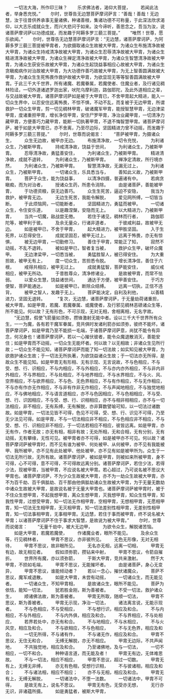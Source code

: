 <!-- { "loadSidebar": true } -->
　　一切法大海，所作印三昧？
　　乐求佛法者，渴仰大菩提，
　　若闻此法者，举身悉充悦。”
　　尔时，世尊告无边慧菩萨摩诃萨言：“善哉！善哉！无边慧，汝于往昔供养承事无量诸佛，种诸善根，集诸功德不可称量，于此深法欣求渴仰，以大志乐成就众生，而兴大悲问于如来。汝今谛听，善思念之，吾当为汝，说诸菩萨摩诃萨以功德成就，而发趣于阿耨多罗三藐三菩提。”
　　“唯然！世尊，愿乐欲闻。”
　　尔时，世尊告无边慧菩萨摩诃萨言：“无边慧，诸菩萨摩诃萨，为阿耨多罗三藐三菩提被甲胄者，为欲摄取诸众生故被大甲胄，为诸众生布施清净故被大甲胄，为诸众生持戒清净故被大甲胄，为诸众生忍辱清净故被大甲胄，为诸众生精进清净故被大甲胄，为诸众生禅定清净故被大甲胄，为诸众生智慧清净故被大甲胄，为诸众生获安乐故被大甲胄，为诸众生起饶益事相应心故被大甲胄，为诸众生贪瞋痴病作对治故被大甲胄，为大功德作善巧故被大甲胄，为无上智善圆满故被大甲胄，为诸众生生死怖畏作救护故被大甲胄，为欲显现无等等智善圆满故被大甲胄。于此三千大千世界，所有诸魔、若魔眷属，若魔使者、住魔业者，及行诸见稠林险迳，一切外道诸遮罗迦出家，吠陀乌摩利迦，路伽耶陀，及此外道相应之辈，与交战故被大甲胄。诸菩萨摩诃萨如是被于大甲胄已，不舍甲胄起大精进，能入一切众生界中，以忍安住远离怖畏，不惊不惧，不动不乱，而复被于无边甲胄，所谓救护一切众生甲胄，剪一切见稠林甲胄，破诸魔军甲胄，能授智慧甲胄，无边津梁甲胄，度诸重担甲胄，增长净信甲胄，安住尸罗甲胄，净治业藏甲胄，一切清净力藏甲胄，方便善巧力藏甲胄，能断一切执著甲胄，不退不悔智慧甲胄。诸菩萨摩诃萨，被于如是大甲胄已，亦不舍离，乃至尽边际，坚固精进力曾不动摇，而发趣于阿耨多罗三藐三菩提。”
　　尔时，世尊而说偈言：
　　“菩萨被甲胄，为摄诸众生，
　　众生无边故，被甲亦无边。
　　布施清净故，一切令充悦，
　　为利诸众生，乃被斯甲胄。
　　持戒清净故，饶益于世间，
　　为利诸众生，乃被斯甲胄。
　　忍辱清净故，勇猛善安住，
　　为利诸众生，乃被斯甲胄。
　　精进清净故，成就不退转，
　　为利诸众生，乃被斯甲胄。
　　禅净定清故，所行境亦然，
　　为利诸众生，乃被斯甲胄。
　　智慧清净故，无漏无过上，
　　为利诸众生，乃被斯甲胄。
　　一切诸众生，乐具悉当与，
　　善知此义故，乃被斯甲胄。
　　菩萨于众生，能为饶益事，
　　以清净四摄，普遍诸有中。
　　若病贪瞋痴，而为对治者，
　　授诸众生药，所患令消除。
　　由是诸菩萨，善能被甲胄，
　　于功德资粮，获无边善巧。
　　众生生死苦，逼迫不安隐，
　　我当为救护，被甲胄无边。
　　无边生死苦，我能令解脱，
　　爱见网所缚，一切皆当断。
　　于此烦恼网，一切能断者，
　　坚固精进力，勇猛而被甲。
　　一切诸众生，令住安乐道，
　　以是趣涅槃，安隐而无上。
　　以大精进力，乃被斯甲胄，
　　当共一切魔，敌战尝无倦。
　　若住于诸见，稠林而行者，
　　路伽耶陀等，被甲利于彼。
　　及余无量众，行诸非道者，
　　于彼咸利益，故被甲无边。
　　如是被甲已，不舍于甲胄，
　　起大精进力，被甲胜坚固。
　　入于生死界，以忍得安住，
　　成就坚固忍，被甲无过上。
　　远离于怖畏，亦无有惊惧，
　　被无边甲胄，一切勤修习。
　　善住于甲胄，常能正了知，
　　寂然不动摇，不乱不退转。
　　被如是甲已，智者复当被，
　　救护众生甲，破坏众魔甲。
　　无边津梁甲，一切悉当被，
　　勇猛胜智人，被已得安住。
　　为大重担故，被甲无有上，
　　度一切众生，苦担悉令脱。
　　增长清净信，善住于六根，
　　戒得共相应，被甲无过上。
　　成就勇猛智，菩萨能安住，
　　威仪戒相应，被甲无所动。
　　于昔胜尊众，清净修诸业，
　　是故被甲胄，而常不怯弱。
　　以爱众生慧，饶益诸世间，
　　通达于方便，被甲善安住。
　　于巧方便智，菩萨能通达，
　　如是被甲已，断除众结缚。
　　远离一切执，正信不违背，
　　被甲之智人，发趣于无上。
　　菩萨能决定，自利及利他，
　　以善精进力，坚固无退转。　
　　“复次，无边慧，诸菩萨摩诃萨，于无量劫荷诸重担，被大甲胄。如是甲胄，若魔、若魔眷属、或魔使者，及行邪见稠林恶碛诸众生等，所不能见。何以故？无有形色，不可示现，无对无相，舍相离相，无名字故。
　　“无边慧，假使飞箭量如须弥，攒锋激射无能中者。设以三千大千世界所有众生，一一为魔，各有若干魔军眷属，竞共俱时发诸利箭亦如须弥，彼终不能坏。诸菩萨摩诃萨，如是甲胄乃至不能损一毛端，于诸菩萨摩诃萨意，尚犹不能令有异念，何况身也！诸菩萨摩诃萨，若以一心摧伏彼者，能令众魔退散消灭，善能安住；如是甲胄而不动摇，一切众生无能坏者。何以故？以无相故；非诸众生见所行故；一切众生不能见知，诸菩萨摩诃萨而能了知一切法故；如实知见被大甲胄，为欲救护诸众生故；于一切法无所执著，为欲饶益诸众生故；于一切法亦无所得，是故众生不能见知。如是甲胄无有形相、无有示现、无言说故，不与色相应，不与受、想、行、识相应，不与内相应，不与外相应，不与亦内亦外相应，不与非内非外相应，不与界相应，不与处相应，不与地界相应，不与水界相应，不与火、风、空界相应，不与欲界相应，不与色、无色界相应，不与有作相应，不与无作相应，不与亦有作亦无作相应，不与非有作非无作相应，不与声闻地相应，不与独觉地相应，不与佛地相应，不与语言道相应，亦不与色因相应，不与色相相应，不与受、想、行、识因相应，不与受、想、行、识相相应，亦不与相非相相应，亦不与一切法相应，非不相应，无有系缚，无有解脱，亦非算数譬喻可知，以一切法过诸数故。如是甲胄，一切法见皆不可得，色见不可得，受、想、行、识见不可得，乃至无少法见可得。如是甲胄，不与一切法相应非不相应，不与色相应非不相应，不与受、想、行、识相应非不相应，于一切法若相应不相应，彼皆远离。如是甲胄，亦无有作，作者无故；亦无有相，相非有故；无处所相，无和合相，无有分别，无有动摇，无有攀缘，无性可见。被甲胄者亦不可得，如是被甲亦不可见。何以故？诸菩萨摩诃萨被甲胄时，而不见有谁为被甲、何处被甲、从何被甲，亦不见有我能被甲、我所被甲，亦不见有此处被甲、他处被甲，亦不见有如是被甲所为。众生于一切法无所行故，无所有故。诸菩萨摩诃萨，被如是甲胄，则被如来所被甲胄，身不可得，心不可得，意不可得，不可得故远离分别。诸菩萨摩诃萨，若住少法，若得少法，现被甲胄，当被甲胄，不应说名被大甲胄。若心超过，乃可说名被不思议大甲胄也。诸菩萨摩诃萨，不为少众生故被大甲胄，亦不为一劫众生故被大甲胄，亦不为百千劫、百千俱胝劫、百千那由他俱胝劫诸众生故被大甲胄，为于无量无数劫中诸众生故被大甲胄，是故说名被于无量大甲胄也。诸菩萨摩诃萨被甲胄时，被于不住众生想甲胄，不起我想甲胄，离众生想甲胄，灭我想甲胄，知众生性甲胄，知我性甲胄，过想受甲胄，知一切法无作相甲胄，空相甲胄，无想相甲胄，无愿相甲胄，知一切法无生相甲胄，无灭相甲胄，知一切法差别性相甲胄，无差别性相甲胄，知一切法事相甲胄，无事相甲胄。无边慧，若住于事而被甲胄，终不说名被大甲胄；以诸菩萨摩诃萨不住于事求大智慧，是故说为被大甲胄。”
　　尔时，世尊而说偈言：
　　“无量千劫中，被大无边甲，
　　为欲令众生，解脱诸苦恼。
　　如是大甲胄，若魔若魔使，
　　作诸魔业者，眼所不能见。
　　及余众生等，行见稠林者，
　　甲胄不思议，亦非彼所见。
　　无色无形像，无对无相待，
　　甲胄不思议，故非眼所见。
　　无名亦无相，远离一切相，
　　甲胄无有边，故无相见者。
　　假如须弥箭，攒钻来中射，
　　甲胄不思议，令箭自摧折。
　　世界所有魔，亦以须弥箭，
　　于斯大甲胄，竞共来激射。
　　然于大甲胄，不损如毛端，
　　甲胄不思议，无能摧坏者。
　　由是诸菩萨，身心无变异，
　　甲胄不思议，谁能倾动者？
　　若以一念心，摧伏诸魔众，
　　菩萨不思议，魔军咸退散。
　　如是大甲胄，未尝有动摇，
　　一切诸众生，而无能见者。
　　一切诸众生，不知甲胄相，
　　是故诸众生，眼所不能见。
　　菩萨为依怙，能知一切法，
　　犹若胜金刚，斯为善被者。
　　不受一切法，救护诸众生，
　　顺诸佛法故，斯为善被者。
　　甲胄无所取，随顺一切法，
　　甲胄不思议，斯为善被者。
　　甲胄无示现，净治一切法，
　　诸法离言说，无能示现者。
　　不与色相应，不与受相应，
　　不与想行识，相应及和合。
　　不与内相应，不与外相应，
　　不与内外俱，相应及和合。
　　不与界相应，不与处相应，
　　若界若处中，亦无有和合。
　　不与地相应，不与水相应，
　　不与火风空，相应及和合。
　　不与欲相应，不与色相应，
　　不与无色界，相应及和合。
　　一切无所得，不与诸有作，
　　不与诸无作，相应及和合。
　　甲胄不思议，无住无和合，
　　无缚无解脱，亦无不相应。
　　甲胄无边际，不共声闻地，
　　不共独觉地，相应及和合。
　　乃至诸佛地，及与一切法，
　　一切不相应，一切不和合。
　　种种语言道，而无能及者！
　　甲胄无有边，无体难思故。
　　不与一切法，相应不相应，
　　甲胄不思议，超过一切数。
　　甲胄无有上，无缚无非缚，
　　亦无有色相，受想行识相，
　　不与彼诸相，相应及和合；
　　不与诸法相，相应不相应；
　　亦不与无相，相应及和合。
　　甲胄无有上，无缚无解脱，
　　一切诸法中，不堕一法数。
　　一切诸法中，甲胄不可得，
　　是故无有上，说名不思议。
　　甲胄无有色，无受亦无想，
　　无行亦无识，非诸蕴所摄。
　　如是勇猛者，被斯大甲胄，
